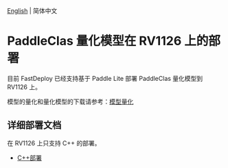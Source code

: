 [English](README_EN.md) | 简体中文
# PaddleClas 量化模型在 RV1126 上的部署
目前 FastDeploy 已经支持基于 Paddle Lite 部署 PaddleClas 量化模型到 RV1126 上。

模型的量化和量化模型的下载请参考：[模型量化](../quantize/README.md)


## 详细部署文档

在 RV1126 上只支持 C++ 的部署。

- [C++部署](cpp)
